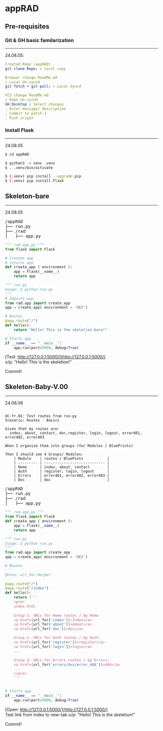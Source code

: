 # appRAD 


## Pre-requisites

### Git & GH basic familarization  
---  
24.08.05:    

```yaml
Created Repo (appRAD)
git clone Repo: > Local copy

Browser change ReadMe.md 
: Local Un-sycnd
git fetch + git pull: > Local Syncd

VCS change ReadMe.md 
: Repo Un-sycnd
GH Desktop : Select changes
, Enter message/ description
, Commit to patch-1 
, Push origin

```

### Install Flask   
---   
24.08.05   

```bash
$ cd appRAD

$ python3 -m venv .venv
$ . .venv/bin/activate

$ (.venv) pip install --upgrade pip
$ (.venv) pip install Flask
```

## Skeleton-bare   
---   
24.08.05   

<pre>
/appRAD
├── run.py
├── /rad
│   ├── app.py
</pre>


```py
""" rad.app.py """
from flask import Flask

# Creates app 
# returns app
def create_app ( environment ):
    app = Flask(__name__)
    return app
```

```py
""" run.py
Usage: $ python run.py
"""
# Imports app
from rad.app import create_app
app = create_app( environment = 'DEV')

# Routes
@app.route("/")
def hello():
    return "Hello! This is the skeletion-bare!"

# Starts app
if __name__ == "__main__":
    app.run(port=5000, debug=True)   
```    

[Test: http://127.0.0.1:5000/](http://127.0.0.1:5000/)   
o/p: "Hello! This is the skeletion!"

Commit!


## Skeleton-Baby-V.00   
---   
24.08.06   


```gherkin

UC-fr.01: Test routes from run.py
Scenario: Routes - Basics

Given that my routes are:
  index, about, contact, doc,register, login, logout, error401, error402, error403

When I organize them into groups (for Modules / BluePrints)

Then I should see 4 Groups/ Modules:
    | Module    | routes / BluePints           |
    | --------- | ---------------------------- |
    | Home      | index, about, contact        |
    | Auth      | register, login, logout      |
    | Errors    | error401, error402, error403 |
    | Doc       | doc                          |
```

<pre>
/appRAD
├── run.py
├── /rad
│   ├── app.py
</pre>


```py
""" rad.app.py """
from flask import Flask
def create_app ( environment ):
    app = Flask(__name__)
    return app
```

```py
""" run.py
Usage: $ python run.py
"""
from rad.app import create_app
app = create_app( environment = 'DEV')

# Routes
'''
@Uses: url_for Helper
'''
@app.route("/")
@app.route("/index")
def hello():
    return f'''
    <pre>
    index.html
    
    Group 1: URLs for Home routes / bp Home
    <a href={url_for('index')}>Index</a> 
    <a href={url_for('about')}>about</a> 
    <a href={url_for('doc')}>doc</a>

    Group 2: URLs for Auth routes / bp Auth:
    <a href={url_for('register')}>register</a>
    <a href={url_for('login')}>login</a> 
    ...

    Group 3: URLs for Errors routes / bp Errors:
    <a href={url_for('errors/4xx/error_404')}>404</a>
    ...
    </pre>
    '''


# Starts app
if __name__ == "__main__":
    app.run(port=5000, debug=True)   
```    

[Open: http://127.0.0.1:5000/](http://127.0.0.1:5000/)  
Test link from index to new-tab 
o/p: "Hello! This is the skeletion!"

Commit!